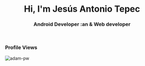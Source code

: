 <h1 align="center">Hi, I'm Jesús Antonio Tepec</h1>
<h3 align="center">Android Developer :an & Web developer</h3>

<br>

<p align="right"> <h3>Profile Views</h3> <img src="https://komarev.com/ghpvc/?username=JesusTepec-pw&label=Profile%20views&color=0e75b6&style=flat"
    alt="adam-pw" /> 
  </p>

<br>
